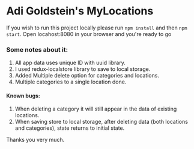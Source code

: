 # Adi Goldstein's MyLocations

If you wish to run this project locally please run `npm install` and then `npm start`. 
Open locahost:8080 in your browser and you're ready to go
### Some notes about it:

1. All app data uses unique ID with uuid library.
1. I used redux-localstore library to save to local storage.
1. Added Multiple delete option for categories and locations.  
1. Multiple categories to a single location done. 



#### Known bugs:

1. When deleting a category it will still appear in the data of existing locations.
2. When saving store to local storage, after deleting data (both locations and categories), state returns to initial state. 

Thanks you very much. 
